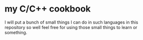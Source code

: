 # my C/C++ cookbook
I will put a bunch of small things I can do in such languages in this repository so well feel free for using those small things to learn or something.
